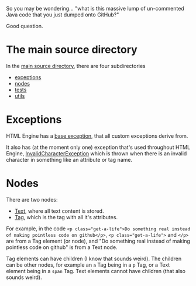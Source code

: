 So you may be wondering... "what is this massive lump of un-commented Java code that you just dumped onto GitHub?"

Good question.


# The main source directory
In the [main source directory](src/HTMLEngine), there are four subdirectories
- [exceptions](#exceptions)
- [nodes](#nodes)
- [tests](#tests)
- [utils](#tests)


# Exceptions
HTML Engine has a [base exception](src/HTMLEngine/exceptions/BaseException.java), that all custom exceptions derive from.

It also has (at the moment only one) exception that's used throughout HTML Engine, [InvalidCharacterException](src/HTMLEngine/exception/InvalidCharacterException.java) which is thrown when there is an invalid character in something like an attribute or tag name.


# Nodes
There are two nodes:
- [Text](src/HTMLEngine/nodes/Text.java), where all text content is stored.
- [Tag](src/HTMLEngine/nodes/tag/Tag.java), which is the tag with all it's attributes.

For example, in the code ``<p class="get-a-life">Do something real instead of making pointless code on github</p>``, ``<p class="get-a-life">`` and ``</p>`` are from a Tag element (or node), and "Do something real instead of making pointless code on github" is from a Text node.

Tag elements can have children (I know that sounds weird). The children can be other nodes, for example an ``a`` Tag being in a ``p`` Tag, or a Text element being in a ``span`` Tag.
Text elements cannot have children (that also sounds weird).
